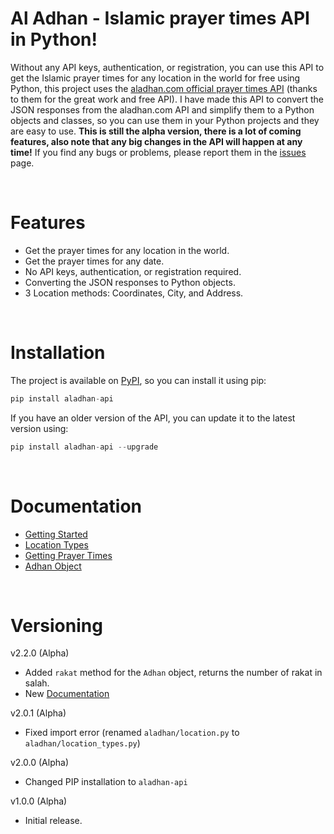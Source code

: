 # Al Adhan - Islamic prayer times API in Python!

Without any API keys, authentication, or registration, you can use this API to get the Islamic prayer times for any location in the world for free using Python, this project uses the [aladhan.com official prayer times API](https://aladhan.com/prayer-times-api) (thanks to them for the great work and free API). I have made this API to convert the JSON responses from the aladhan.com API and simplify them to a Python objects and classes, so you can use them in your Python projects and they are easy to use. **This is still the alpha version, there is a lot of coming features, also note that any big changes in the API will happen at any time!** If you find any bugs or problems, please report them in the [issues](https://www.github.com/Kh4lidMD/AlAdhan/issues) page.

<br>

# Features

- Get the prayer times for any location in the world.
- Get the prayer times for any date.
- No API keys, authentication, or registration required.
- Converting the JSON responses to Python objects.
- 3 Location methods: Coordinates, City, and Address.

<br>

# Installation

The project is available on [PyPI](https://pypi.org/project/aladhan-api/), so you can install it using pip:

```python
pip install aladhan-api
```

If you have an older version of the API, you can update it to the latest version using:

```python
pip install aladhan-api --upgrade
```

<br>

# Documentation

- [Getting Started](/docs/1%2C%20getting%20started.md)
- [Location Types](/docs/2%2C%20location%20types.md)
- [Getting Prayer Times](/docs/3%2C%20getting%20prayer%20times.md)
- [Adhan Object](/docs/4%2C%20adhan%20object.md)

<br>

# Versioning

v2.2.0 (Alpha)

- Added `rakat` method for the `Adhan` object, returns the number of rakat in salah.
- New [Documentation](/docs/1%2C%20getting%20started.md)

v2.0.1 (Alpha)

- Fixed import error (renamed `aladhan/location.py` to `aladhan/location_types.py`)

v2.0.0 (Alpha)

- Changed PIP installation to `aladhan-api`

v1.0.0 (Alpha)

- Initial release.
